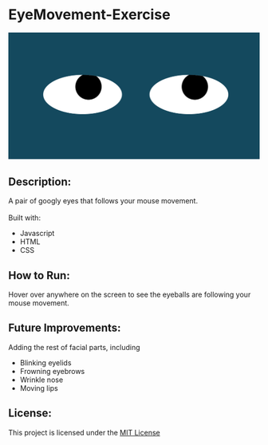 # EyeMovement-Exercise
![alt text](https://github.com/HarpSkye/EyeMovement-Exercise/blob/main/eyes.png)
## Description:
A pair of googly eyes that follows your mouse movement. 
<br><br>
Built with:
- Javascript
- HTML
- CSS

## How to Run:
Hover over anywhere on the screen to see the eyeballs are following your mouse movement.

## Future Improvements:
Adding the rest of facial parts, including
- Blinking eyelids
- Frowning eyebrows
- Wrinkle nose
- Moving lips   

## License:
This project is licensed under the [MIT License](https://github.com/HarpSkye/EyeMovement-Exercise/blob/main/LICENSE)
